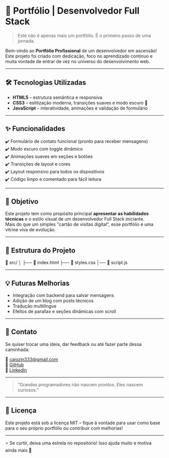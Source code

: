 # 🚀 Portfólio | Desenvolvedor Full Stack

> Este não é apenas mais um portfólio. É o primeiro passo de uma jornada.

Bem-vindo ao **Portfólio Profissional** de um desenvolvedor em ascensão!  
Este projeto foi criado com dedicação, foco no aprendizado contínuo e muita vontade de entrar de vez no universo do desenvolvimento web.

---

## 🛠️ Tecnologias Utilizadas

- **HTML5** – estrutura semântica e responsiva
- **CSS3** – estilização moderna, transições suaves e modo escuro 🌙
- **JavaScript** – interatividade, animações e validação de formulário

---

## ✨ Funcionalidades

✔️ Formulário de contato funcional (pronto para receber mensagens)  
✔️ Modo escuro com toggle dinâmico  
✔️ Animações suaves em seções e botões  
✔️ Transições de layout e cores  
✔️ Layout responsivo para todos os dispositivos  
✔️ Código limpo e comentado para fácil leitura

---

## 🎯 Objetivo

Este projeto tem como propósito principal **apresentar as habilidades técnicas** e o estilo visual de um desenvolvedor Full Stack iniciante.  
Mais do que um simples "cartão de visitas digital", esse portfólio é uma vitrine viva de evolução.

---

## 📂 Estrutura do Projeto

📁 src/
│
├── 📄 index.html
├── 📄 styles.css
│── 📄 script.js

---


## 💡 Futuras Melhorias

- Integração com backend para salvar mensagens
- Adição de um blog com posts técnicos
- Tradução multilíngue
- Efeitos de parallax e seções dinâmicas com scroll

---

## 🤝 Contato

Se quiser trocar uma ideia, dar feedback ou até fazer parte dessa caminhada:

📧 caiozin333@gmail.com  
🔗 [GitHub](https://github.com/caiozin333)  
🔗 [LinkedIn](https://www.linkedin.com/in/caio-matos-miranda-0aa900349/) 

---

> “Grandes programadores não nascem prontos. Eles nascem curiosos.”

---

## 📌 Licença

Este projeto está sob a licença MIT – fique à vontade para usar como base para o seu próprio portfólio ou contribuir com melhorias!

---

⭐ Se curtir, deixa uma estrela no repositório! Isso ajuda muito e motiva ainda mais 🚀

